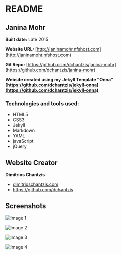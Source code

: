 # README

## Janina Mohr

**Built date:** Late 2015

**Website URL:** [http://janinamohr.nfshost.com](http://janinamohr.nfshost.com)

**Git Repo:** [https://github.com/dchantzis/janina-mohr](https://github.com/dchantzis/janina-mohr)

**Website created using my Jekyll Template "Onna" [https://github.com/dchantzis/jekyll-onna](https://github.com/dchantzis/jekyll-onna)**

### Technologies and tools used:

- HTML5
- CSS3
- Jekyll
- Markdown
- YAML
- javaScript
- jQuery

## Website Creator

**Dimitrios Chantzis**
- [dimitrioschantzis.com](http://www.dimitrioschantzis.com)
- <https://github.com/dchantzis>

## Screenshots
![Image 1](https://s3-eu-west-1.amazonaws.com/dimitrioschantzis.com/projects/janina-mohr/screenshot-1.png)

![Image 2](https://s3-eu-west-1.amazonaws.com/dimitrioschantzis.com/projects/janina-mohr/screenshot-2.png)

![Image 3](https://s3-eu-west-1.amazonaws.com/dimitrioschantzis.com/projects/janina-mohr/screenshot-3.png)

![Image 4](https://s3-eu-west-1.amazonaws.com/dimitrioschantzis.com/projects/janina-mohr/screenshot-4.png)
